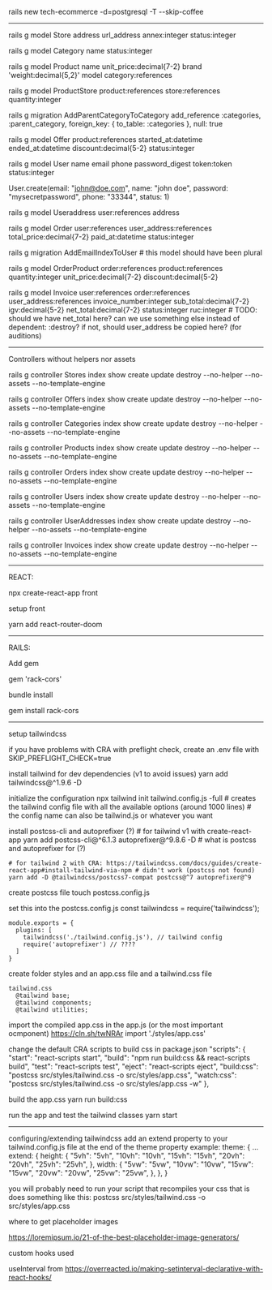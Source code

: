 rails new tech-ecommerce -d=postgresql -T --skip-coffee

---

rails g model Store address url_address annex:integer status:integer

rails g model Category name status:integer

rails g model Product name unit_price:decimal{7-2} brand 'weight:decimal{5,2}' model category:references

rails g model ProductStore product:references store:references quantity:integer

rails g migration AddParentCategoryToCategory
add_reference :categories, :parent_category, foreign_key: { to_table: :categories }, null: true

rails g model Offer product:references started_at:datetime ended_at:datetime discount:decimal{5-2} status:integer

rails g model User name email phone password_digest token:token status:integer

User.create(email: "john@doe.com", name: "john doe", password: "mysecretpassword", phone: "33344", status: 1)

rails g model Useraddress user:references address

rails g model Order user:references user_address:references total_price:decimal{7-2} paid_at:datetime status:integer

rails g migration AddEmailIndexToUser # this model should have been plural

rails g model OrderProduct order:references product:references quantity:integer unit_price:decimal{7-2} discount:decimal{5-2}

rails g model Invoice user:references order:references user_address:references invoice_number:integer sub_total:decimal{7-2} igv:decimal{5-2} net_total:decimal{7-2} status:integer ruc:integer # TODO: should we have net_total here? can we use something else instead of dependent: :destroy? if not, should user_address be copied here? (for auditions)

---

Controllers without helpers nor assets

rails g controller Stores index show create update destroy --no-helper --no-assets --no-template-engine

rails g controller Offers index show create update destroy --no-helper --no-assets --no-template-engine

rails g controller Categories index show create update destroy --no-helper --no-assets --no-template-engine

rails g controller Products index show create update destroy --no-helper --no-assets --no-template-engine

rails g controller Orders index show create update destroy --no-helper --no-assets --no-template-engine

rails g controller Users index show create update destroy --no-helper --no-assets --no-template-engine

rails g controller UserAddresses index show create update destroy --no-helper --no-assets --no-template-engine

rails g controller Invoices index show create update destroy --no-helper --no-assets --no-template-engine

---

REACT:

npx create-react-app front

setup front

yarn add react-router-doom

---

RAILS:

Add gem

gem 'rack-cors'

bundle install

gem install rack-cors

-----

setup tailwindcss

  if you have problems with CRA with preflight check, create an .env file with
    SKIP_PREFLIGHT_CHECK=true

  install tailwind for dev dependencies (v1 to avoid issues)
    yarn add tailwindcss@^1.9.6 -D

  initialize the configuration 
    npx tailwind init tailwind.config.js -full # creates the tailwind config file with all the available options (around 1000 lines)
    # the config name can also be tailwind.js or whatever you want

  install postcss-cli and autoprefixer (?)
    # for tailwind v1 with create-react-app
    yarn add postcss-cli@^6.1.3 autoprefixer@^9.8.6 -D # what is postcss and autoprefixer for (?)

    # for tailwind 2 with CRA: https://tailwindcss.com/docs/guides/create-react-app#install-tailwind-via-npm # didn't work (postcss not found)
    yarn add -D @tailwindcss/postcss7-compat postcss@^7 autoprefixer@^9

  create postcss file
    touch postcss.config.js

  set this into the postcss.config.js
    const tailwindcss = require('tailwindcss');

    module.exports = {
      plugins: [
        tailwindcss('./tailwind.config.js'), // tailwind config
        require('autoprefixer') // ????
      ] 
    }

  create folder styles and an app.css file and a tailwind.css file

    tailwind.css
      @tailwind base;
      @tailwind components;
      @tailwind utilities;

  import the compiled app.css in the app.js (or the most important ocmponent)
    https://cln.sh/twNRAr
    import './styles/app.css'

  change the default CRA scripts to build css in package.json
    "scripts": {
      "start": "react-scripts start",
      "build": "npm run build:css && react-scripts build",
      "test": "react-scripts test",
      "eject": "react-scripts eject",
      "build:css": "postcss src/styles/tailwind.css -o src/styles/app.css",
      "watch:css": "postcss src/styles/tailwind.css -o src/styles/app.css -w"
    },

  build the app.css
    yarn run build:css

  run the app and test the tailwind classes
    yarn start

-----

configuring/extending tailwindcss
  add an extend property to your tailwind.config.js file at the end of the theme property
  example:
    theme: {
      ...
      extend: {
        height: {
          "5vh": "5vh",
          "10vh": "10vh",
          "15vh": "15vh",
          "20vh": "20vh",
          "25vh": "25vh",
        },
        width: {
          "5vw": "5vw",
          "10vw": "10vw",
          "15vw": "15vw",
          "20vw": "20vw",
          "25vw": "25vw",
        },
      },
    }

  you will probably need to run your script that recompiles your css that is does something like this:
    postcss src/styles/tailwind.css -o src/styles/app.css

where to get placeholder images

  https://loremipsum.io/21-of-the-best-placeholder-image-generators/

custom hooks used

  useInterval from https://overreacted.io/making-setinterval-declarative-with-react-hooks/

